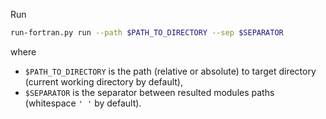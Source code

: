 Run
```bash
run-fortran.py run --path $PATH_TO_DIRECTORY --sep $SEPARATOR
```
where 
- `$PATH_TO_DIRECTORY` is the path (relative or absolute) to target directory 
(current working directory by default),
- `$SEPARATOR` is the separator between resulted modules paths 
(whitespace `' '` by default).
